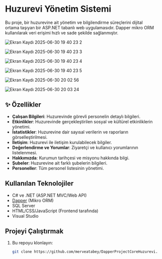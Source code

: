 # Huzurevi Yönetim Sistemi

Bu proje, bir huzurevine ait yönetim ve bilgilendirme süreçlerini dijital ortama taşıyan bir ASP.NET tabanlı web uygulamasıdır. Dapper mikro ORM kullanılarak veri erişimi hızlı ve sade şekilde sağlanmıştır.

![Ekran Kaydı 2025-06-30 19 40 23 2](https://github.com/user-attachments/assets/561422f4-268e-4fcd-8eee-712112601055)

![Ekran Kaydı 2025-06-30 19 40 23 3](https://github.com/user-attachments/assets/5d59e2bb-0331-4cb4-bd2b-c272eedd6211)


![Ekran Kaydı 2025-06-30 19 40 23 4](https://github.com/user-attachments/assets/638cf14c-9b37-46ff-9db6-2a01299f1dd9)


![Ekran Kaydı 2025-06-30 19 40 23 5](https://github.com/user-attachments/assets/5c86ee4d-bdf9-4b70-ae1a-850bd2f039fb)


![Ekran Kaydı 2025-06-30 20 02 56](https://github.com/user-attachments/assets/99304f98-b8a4-4923-9511-5adebf231fd0)


![Ekran Kaydı 2025-06-30 20 03 24](https://github.com/user-attachments/assets/708b3bbe-dc6f-4358-8e6e-a6748e2ac29b)




## ✨ Özellikler

-  **Çalışan Bilgileri**: Huzurevinde görevli personelin detaylı bilgileri.
-  **Etkinlikler**: Huzurevinde gerçekleştirilen sosyal ve kültürel etkinliklerin yönetimi.
-  **İstatistikler**: Huzurevine dair sayısal verilerin ve raporların görselleştirilmesi.
-  **İletişim**: Huzurevi ile iletişim kurulabilecek bilgiler.
-  **Değerlendirme ve Yorumlar**: Ziyaretçi ve kullanıcı yorumlarının listelenmesi.
-  **Hakkımızda**: Kurumun tarihçesi ve misyonu hakkında bilgi.
-  **Şubeler**: Huzurevine ait farklı şubelerin bilgileri.
-  **Personeller**: Tüm personel listesinin yönetimi.

##  Kullanılan Teknolojiler

- C# ve .NET (ASP.NET MVC/Web API)
- [Dapper](w) (Mikro ORM)
- SQL Server
- HTML/CSS/JavaScript (Frontend tarafında)
- Visual Studio


##  Projeyi Çalıştırmak

1. Bu repoyu klonlayın:
   ```bash
   git clone https://github.com/merveatabey/DapperProjectCoreHuzurevi.git
